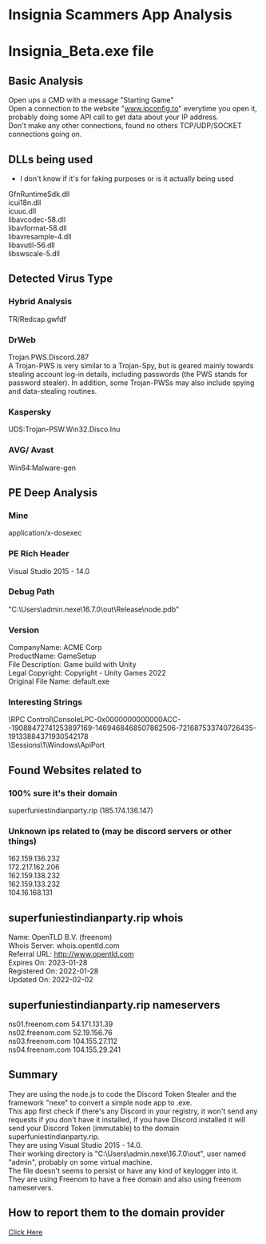 # Insignia Scammers App Analysis

# Insignia_Beta.exe file  
## Basic Analysis  
Open ups a CMD with a message "Starting Game"  
Open a connection to the website "www.ipconfig.to" everytime you open it, probably doing some API call to get data about your IP address.  
Don't make any other connections, found no others TCP/UDP/SOCKET connections going on.  
  
## DLLs being used  
* I don't know if it's for faking purposes or is it actually being used  
  
GfnRuntimeSdk.dll  
icui18n.dll  
icuuc.dll  
libavcodec-58.dll  
libavformat-58.dll  
libavresample-4.dll  
libavutil-56.dll  
libswscale-5.dll  
  
## Detected Virus Type  
### Hybrid Analysis  
TR/Redcap.gwfdf  
  
### DrWeb  
Trojan.PWS.Discord.287  
A Trojan-PWS is very similar to a Trojan-Spy, but is geared mainly towards stealing account log-in details, including passwords (the PWS stands for password stealer). In addition, some Trojan-PWSs may also include spying and data-stealing routines.  
  
### Kaspersky  
UDS:Trojan-PSW.Win32.Disco.Inu  
  
### AVG/ Avast  
Win64:Malware-gen  
  
## PE Deep Analysis  
### Mine  
application/x-dosexec  
  
### PE Rich Header  
Visual Studio 2015 - 14.0  
  
### Debug Path  
"C:\Users\admin\.nexe\16.7.0\out\Release\node.pdb"  
  
### Version  
CompanyName: ACME Corp  
ProductName: GameSetup  
File Description: Game build with Unity  
Legal Copyright: Copyright - Unity Games 2022  
Original File Name: default.exe  
  
### Interesting Strings  
\RPC Control\ConsoleLPC-0x0000000000000ACC--19088472741253897169-1469468468507862506-721687533740726435-19133884371930542178  
\Sessions\1\Windows\ApiPort  
  
## Found Websites related to  
### 100% sure it's their domain  
superfuniestindianparty.rip (185.174.136.147)  
  
### Unknown ips related to (may be discord servers or other things)  
162.159.136.232  
172.217.162.206  
162.159.138.232  
162.159.133.232  
104.16.168.131  
  
## superfuniestindianparty.rip whois  
Name: OpenTLD B.V. (freenom)  
Whois Server: whois.opentld.com  
Referral URL: http://www.opentld.com  
Expires On: 2023-01-28  
Registered On: 2022-01-28  
Updated On: 2022-02-02  
  
## superfuniestindianparty.rip nameservers  
ns01.freenom.com 54.171.131.39  
ns02.freenom.com 52.19.156.76  
ns03.freenom.com 104.155.27.112  
ns04.freenom.com 104.155.29.241  
  
## Summary  
They are using the node.js to code the Discord Token Stealer and the framework "nexe" to convert a simple node app to .exe.  
This app first check if there's any Discord in your registry, it won't send any requests if you don't have it installed, if you have Discord installed it will send your Discord Token (immutable) to the domain superfuniestindianparty.rip.  
They are using Visual Studio 2015 - 14.0.  
Their working directory is "C:\Users\admin\.nexe\16.7.0\out\", user named "admin", probably on some virtual machine.  
The file doesn't seems to persist or have any kind of keylogger into it.  
They are using Freenom to have a free domain and also using freenom nameservers.  

## How to report them to the domain provider
[Click Here](https://www.freenom.com/en/reportabuse.html)
